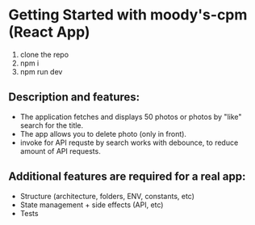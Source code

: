 # Getting Started with moody's-cpm (React App)

1. clone the repo
2. npm i
3. npm run dev

## Description and features:

- The application fetches and displays 50 photos or photos by "like" search for the title.
- The app allows you to delete photo (only in front).
- invoke for API requste by search works with debounce, to reduce amount of API requests.

## Additional features are required for a real app:

- Structure (architecture, folders, ENV, constants, etc)
- State management + side effects (API, etc)
- Tests
